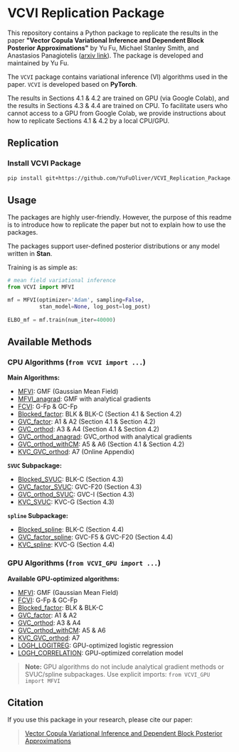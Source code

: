 # VCVI Replication Package

This repository contains a Python package to replicate the results in the paper **"Vector Copula Variational Inference and Dependent Block Posterior Approximations"** by Yu Fu, Michael Stanley Smith, and Anastasios Panagiotelis ([arxiv link](https://arxiv.org/abs/2503.01072)). The package is developed and maintained by Yu Fu.

The `VCVI` package contains variational inference (VI) algorithms used in the paper. `VCVI` is developed based on **PyTorch**.

The results in Sections 4.1 & 4.2 are trained on GPU (via Google Colab), and the results in Sections 4.3 & 4.4 are trained on CPU. To facilitate users who cannot access to a GPU from Google Colab, we provide instructions about how to replicate Sections 4.1 & 4.2 by a local CPU/GPU.

## Replication
### Install VCVI Package

```bash
pip install git+https://github.com/YuFuOliver/VCVI_Replication_Package.git#subdirectory=VCVI
```

<!-- ### GPU Support

GPU algorithms are available as a separate package `VCVI_GPU`. Install separately:

```bash
pip install git+https://github.com/YuFuOliver/VCVI_Replication_Package.git#subdirectory=VCVI/GPU
```

> **Note:** GPU package allows flexible PyTorch versions for different CUDA setups. -->

## Usage
The packages are highly user-friendly. However, the purpose of this readme is to introduce how to replicate the paper but not to explain how to use the packages.

The packages support user-defined posterior distributions or any model written in **Stan**.

Training is as simple as:
```python
# mean field variational inference
from VCVI import MFVI

mf = MFVI(optimizer='Adam', sampling=False,
          stan_model=None, log_post=log_post)
          
ELBO_mf = mf.train(num_iter=40000)
```

## Available Methods
### CPU Algorithms (`from VCVI import ...`)

**Main Algorithms:**
- [MFVI](https://github.com/YuFuOliver/VCVI_Replication_Package/blob/main/VCVI/MFVI.py): GMF (Gaussian Mean Field)
- [MFVI_anagrad](https://github.com/YuFuOliver/VCVI_Replication_Package/blob/main/VCVI/MFVI_anagrad.py): GMF with analytical gradients
- [FCVI](https://github.com/YuFuOliver/VCVI_Replication_Package/blob/main/VCVI/FCVI.py): G-Fp & GC-Fp
- [Blocked_factor](https://github.com/YuFuOliver/VCVI_Replication_Package/blob/main/VCVI/Blocked_factor.py): BLK & BLK-C (Section 4.1 & Section 4.2)
- [GVC_factor](https://github.com/YuFuOliver/VCVI_Replication_Package/blob/main/VCVI/GVC_factor.py): A1 & A2 (Section 4.1 & Section 4.2)
- [GVC_orthod](https://github.com/YuFuOliver/VCVI_Replication_Package/blob/main/VCVI/GVC_orthod.py): A3 & A4 (Section 4.1 & Section 4.2)
- [GVC_orthod_anagrad](https://github.com/YuFuOliver/VCVI_Replication_Package/blob/main/VCVI/GVC_orthod_anagrad.py): GVC_orthod with analytical gradients
- [GVC_orthod_withCM](https://github.com/YuFuOliver/VCVI_Replication_Package/blob/main/VCVI/GVC_orthod_withCM.py): A5 & A6 (Section 4.1 & Section 4.2)
- [KVC_GVC_orthod](https://github.com/YuFuOliver/VCVI_Replication_Package/blob/main/VCVI/KVC_GVC_orthod.py): A7 (Online Appendix)

**`SVUC` Subpackage:**
- [Blocked_SVUC](https://github.com/YuFuOliver/VCVI_Replication_Package/blob/main/VCVI/SVUC/Blocked_SVUC.py): BLK-C (Section 4.3)
- [GVC_factor_SVUC](https://github.com/YuFuOliver/VCVI_Replication_Package/blob/main/VCVI/SVUC/GVC_factor_SVUC.py): GVC-F20 (Section 4.3)
- [GVC_orthod_SVUC](https://github.com/YuFuOliver/VCVI_Replication_Package/blob/main/VCVI/SVUC/GVC_orthod_SVUC.py): GVC-I (Section 4.3)
- [KVC_SVUC](https://github.com/YuFuOliver/VCVI_Replication_Package/blob/main/VCVI/SVUC/KVC_SVUC.py): KVC-G (Section 4.3)


**`spline` Subpackage:**
- [Blocked_spline](https://github.com/YuFuOliver/VCVI_Replication_Package/blob/main/VCVI/spline/Blocked_spline.py): BLK-C (Section 4.4)
- [GVC_factor_spline](https://github.com/YuFuOliver/VCVI_Replication_Package/blob/main/VCVI/spline/GVC_factor_spline.py): GVC-F5 & GVC-F20 (Section 4.4)
- [KVC_spline](https://github.com/YuFuOliver/VCVI_Replication_Package/blob/main/VCVI/spline/KVC_spline.py): KVC-G (Section 4.4)

### GPU Algorithms (`from VCVI_GPU import ...`)

**Available GPU-optimized algorithms:**
- [MFVI](https://github.com/YuFuOliver/VCVI_Replication_Package/blob/main/VCVI/GPU/MFVI.py): GMF (Gaussian Mean Field)
- [FCVI](https://github.com/YuFuOliver/VCVI_Replication_Package/blob/main/VCVI/GPU/FCVI.py): G-Fp & GC-Fp
- [Blocked_factor](https://github.com/YuFuOliver/VCVI_Replication_Package/blob/main/VCVI/GPU/Blocked_factor.py): BLK & BLK-C
- [GVC_factor](https://github.com/YuFuOliver/VCVI_Replication_Package/blob/main/VCVI/GPU/GVC_factor.py): A1 & A2
- [GVC_orthod](https://github.com/YuFuOliver/VCVI_Replication_Package/blob/main/VCVI/GPU/GVC_orthod.py): A3 & A4
- [GVC_orthod_withCM](https://github.com/YuFuOliver/VCVI_Replication_Package/blob/main/VCVI/GPU/GVC_orthod_withCM.py): A5 & A6
- [KVC_GVC_orthod](https://github.com/YuFuOliver/VCVI_Replication_Package/blob/main/VCVI/GPU/KVC_GVC_orthod.py): A7
- [LOGH_LOGITREG](https://github.com/YuFuOliver/VCVI_Replication_Package/blob/main/VCVI/GPU/logh_logitreg_autodiff_GPU.py): GPU-optimized logistic regression
- [LOGH_CORRELATION](https://github.com/YuFuOliver/VCVI_Replication_Package/blob/main/VCVI/GPU/logh_correlation_lasso_GPU.py): GPU-optimized correlation model

> **Note:** GPU algorithms do not include analytical gradient methods or SVUC/spline subpackages. Use explicit imports: `from VCVI_GPU import MFVI`

## Citation
If you use this package in your research, please cite our paper:  
> [Vector Copula Variational Inference and Dependent Block Posterior Approximations](https://arxiv.org/abs/2503.01072)
